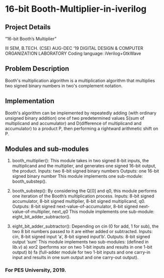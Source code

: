 # 16-bit Booth-Multiplier-in-iverilog

## Project Details

“16-bit Booth’s Multiplier”

III SEM, B.TECH. (CSE)
AUG-DEC ‘19
DIGITAL DESIGN & COMPUTER ORGANIZATION LABORATORY
Coding language: iVerilog+GtkWave

## Problem Description

Booth's multiplication algorithm is a multiplication algorithm that multiplies two signed binary numbers in two's complement 
notation.

## Implementation

Booth's algorithm can be implemented by repeatedly adding (with ordinary unsigned binary addition) one of two predetermined 
values S(sum of multiplicand and accumulator) and D(difference of multiplicand and accumulator) to a product P, then performing a rightward arithmetic shift on P.

## Modules and sub-modules
    
1. booth_multiplier(): This module takes in two signed 8-bit inputs, the multiplicand and the multiplier, and generates one signed 16-bit output, the product.
Inputs: two 8-bit signed binary numbers
Outputs: one 16-bit signed binary number
This module implements one sub-module: booth_substep().
       
2. booth_substep(): By considering the Q[0] and q0, this module performs one iteration of the Booth’s multiplication process.
Inputs: 8-bit signed accumulator, 8-bit signed multiplier, 8-bit signed multiplicand, q0.
Outputs: 8-bit signed next-value-of-accumulator, 8-bit signed next-value-of-multiplier, next_q0
This module implements one sub-module: eight_bit_adder_subtractor().
       
3. eight_bit_adder_subtractor(): Depending on cin (0 for add, 1 for sub), the two 8 bit numbers passed to it are either added or subtracted.
Inputs: cin, 8-bit signed input ‘a’, 8-bit signed input’b’.
Outputs: 8-bit signed output ‘sum’
This module implements two sub-modules: (defined in lib.v)
a) xor2 (performs xor on two 1-bit inputs and results in one 1-bit output)
b) fa (full-adder module for two 1-bit inputs and one carry-in input and results in one sum output and one carry-out output).

### For PES University, 2019.
